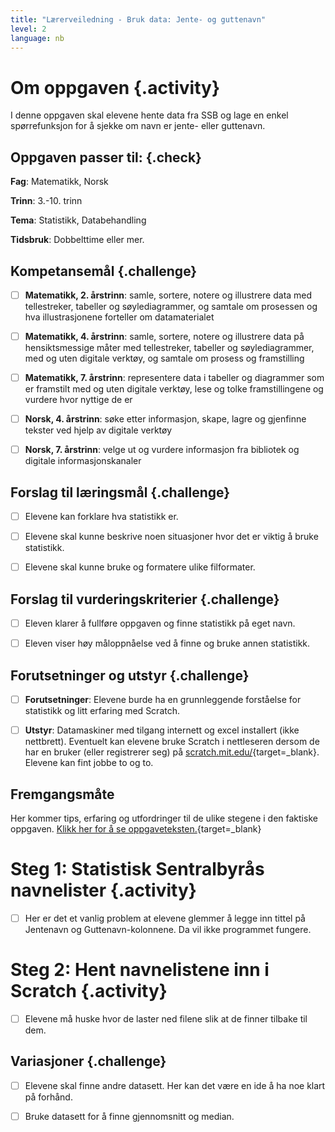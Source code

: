 ```yaml
---
title: "Lærerveiledning - Bruk data: Jente- og guttenavn"
level: 2
language: nb
---
```



# Om oppgaven {.activity}

I denne oppgaven skal elevene hente data fra SSB og lage en enkel spørrefunksjon
for å sjekke om navn er jente- eller guttenavn.

## Oppgaven passer til: {.check}

 __Fag__: Matematikk, Norsk

__Trinn__: 3.-10. trinn

__Tema__: Statistikk, Databehandling

__Tidsbruk__: Dobbelttime eller mer.

## Kompetansemål {.challenge}

- [ ] __Matematikk, 2. årstrinn__: samle, sortere, notere og illustrere data med
      tellestreker, tabeller og søylediagrammer, og samtale om prosessen og hva
      illustrasjonene forteller om datamaterialet

- [ ] __Matematikk, 4. årstrinn__: samle, sortere, notere og illustrere data på
      hensiktsmessige måter med tellestreker, tabeller og søylediagrammer, med
      og uten digitale verktøy, og samtale om prosess og framstilling

- [ ] __Matematikk, 7. årstrinn__: representere data i tabeller og diagrammer
      som er framstilt med og uten digitale verktøy, lese og tolke
      framstillingene og vurdere hvor nyttige de er

- [ ] __Norsk, 4. årstrinn__: søke etter informasjon, skape, lagre og gjenfinne
      tekster ved hjelp av digitale verktøy

- [ ] __Norsk, 7. årstrinn__: velge ut og vurdere informasjon fra bibliotek og
      digitale informasjonskanaler

## Forslag til læringsmål {.challenge}

- [ ] Elevene kan forklare hva statistikk er.

- [ ] Elevene skal kunne beskrive noen situasjoner hvor det er viktig å bruke
      statistikk.

- [ ] Elevene skal kunne bruke og formatere ulike filformater.

## Forslag til vurderingskriterier {.challenge}

- [ ] Eleven klarer å fullføre oppgaven og finne statistikk på eget navn.

- [ ] Eleven viser høy måloppnåelse ved å finne og bruke annen statistikk.


## Forutsetninger og utstyr {.challenge}

- [ ] __Forutsetninger__: Elevene burde ha en grunnleggende forståelse for
      statistikk og litt erfaring med Scratch.

- [ ] __Utstyr__: Datamaskiner med tilgang internett og excel installert (ikke
      nettbrett). Eventuelt kan elevene bruke Scratch i nettleseren dersom de
      har en bruker (eller registrerer seg) på
      [scratch.mit.edu/](http://scratch.mit.edu/){target=_blank}. Elevene kan
      fint jobbe to og to.

## Fremgangsmåte

Her kommer tips, erfaring og utfordringer til de ulike stegene i den faktiske
oppgaven. [Klikk her for å se
oppgaveteksten.](../data_navn/data_navn.html){target=_blank}


# Steg 1: Statistisk Sentralbyrås navnelister {.activity}

- [ ] Her er det et vanlig problem at elevene glemmer å legge inn tittel på
      Jentenavn og Guttenavn-kolonnene. Da vil ikke programmet fungere.


# Steg 2: Hent navnelistene inn i Scratch {.activity}

- [ ] Elevene må huske hvor de laster ned filene slik at de finner tilbake til dem.

## Variasjoner {.challenge}

- [ ] Elevene skal finne andre datasett. Her kan det være en ide å ha noe klart
      på forhånd.
      
- [ ] Bruke datasett for å finne gjennomsnitt og median.
